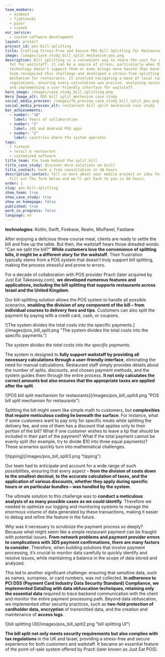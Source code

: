 ```yaml
---
team_members:
  - azabost
  - fjablonski
  - piotr
  - szymek
our_service:
  - custom software development
layout: project
project_id: pos-bill-splitting
title: Crafting Stress-Free and Secure POS Bill Splitting for Restaurants
image: /images/case_study_bill_split_mechanism_pos.png
description: Bill splitting is a convenient way to share the cost for diners.
  Yet for waitstaff, it can be a source of stress, particularly when the
  technology doesn’t support them or even brings more hassle than benefits. Our
  team recognized this challenge and developed a stress-free splitting bill
  mechanism for restaurants. It involved navigating a maze of local tax
  regulations, ensuring every calculation was precise, analyzing secure data,
  and implementing a user-friendly interface for waitstaff.
hero_image: /images/case_study_bill_splitting.png
Hero Image_alt: POS bill split mechanism case study
social_media_previev: /images/fb_preview_case_study_bill_split_pos.png
social_media_previev_alt: restaurant bill split mechanism case study
bar_achievements:
  - number: "10"
    label: Years of collaboration
  - number: "2"
    label: iOS and Android POS apps
  - number: "2"
    label: countries where the system operates
tags:
  - fintech
  - retail & restaurant
  - customized software
title_team: the team behind the split bill
title_case_study: discover more solutions we built
title_contact: book a free consultation in 48 hours
description_contact: Tell us more about your mobile project or idea for an app.
  Fill out the form below and we'll get back to you in 48 hours.
order: 1
slug: pos-bill-splitting
show_team: true
show_case_study: true
show on homepage: false
published: true
work_in_progress: false
language: en
---
```

<TitleWithIcon sectionTitle="technologies" titleIcon="/images/skills.svg" titleIconAlt="technologies" />

<Gallery images='[{"src":"/images/kotlin_new_stack_logo.svg","alt":"Kotlin"},{"src":"/images/swift_icon_stack.svg","alt":"Swift"},{"src":"/images/firebase_logo_stack_new.svg","alt":"Firebase"},{"src":"/images/realm_stack_logo.svg","alt":"Realm"}]' />

**technologies**: Kotlin, Swift, Firebase, Realm, MixPanel, Fastlane

<TitleWithIcon sectionTitle="the problem: unsupporting bill splitting mechanism in POS systems" titleIcon="/images/icon_title_about.svg" titleIconAlt="problem" />

After enjoying a delicious three-course meal, clients are ready to settle the bill and free up the table. But then, the waitstaff hears those dreaded words: “Can we split the bill?” **While customers love the convenience of splitting bills, it might be a different story for the waitstaff**. Their frustration typically stems from a POS system that doesn’t truly support bill splitting, making the process stressful and prone to errors.

<YouTubeEmbed url='https://www.youtube.com/watch?v=gwM0SnHACMs' />

<TitleWithIcon sectionTitle="the solution: bill splitting mechanism navigating waitstaff through the process" titleIcon="/images/flag.png" titleIconAlt="the solution" />

For a decade of collaboration with POS provider Practi (later acquired by Just Eat Takeaway.com), **we developed numerous features and applications, including the bill splitting that supports restaurants across Israel and the United Kingdom**.

Our bill-splitting solution allows the POS system to handle all possible scenarios, **enabling the division of any component of the bill – from individual courses to delivery fees and tips**. Customers can also split the payment by paying with a credit card, cash, or coupons.

<div className="image">![The system divides the total costs into the specific payments.](/images/pos_bill_split.png "The system divides the total costs into the specific payments.")</div>

*The system divides the total costs into the specific payments.*

The system is designed to **fully support waitstaff by providing all necessary calculations through a user-friendly interface**, eliminating the need for manual calculations. Restaurant staff simply provides details about the number of splits, discounts, and chosen payment methods, and the system guides them through the entire process. **It not only calculates the correct amounts but also ensures that the appropriate taxes are applied after the split**.

<div className="image">![POS bill split mechanism for restaurants](/images/pos_bill_split4.png "POS bill split mechanism for restaurants")</div>

<TitleWithIcon sectionTitle="challenges: math dilemmas behind the code, secure payment analysis" titleIcon="/images/gearwheel.svg" titleIconAlt="challenges" />

Splitting the bill might seem like simple math to customers, but **complexities that require meticulous coding lie beneath the surface**. For instance, what if some customers want to pay only for specific meals while splitting the delivery fee, and one of them has a discount that applies only to their portion of the bill? What if one customer wishes to leave a tip that should be included in their part of the payment? What if the total payment cannot be evenly split (for example, try to divide $10 into three equal payments)? These scenarios quickly turn into mathematical challenges.

<div className="image">![tipping](/images/pos_bill_split3.png "tipping")</div>

Our team had to anticipate and account for a wide range of such possibilities, ensuring that every aspect – **from the division of costs down to the smallest decimal, to the accurate calculation of taxes, and the application of various discounts, whether they apply during specific hours or on particular bundles – was handled by the system**.

The ultimate solution to this challenge was to **conduct a meticulous analysis of as many possible cases as we could identify**. Therefore we needed to optimize our logging and monitoring systems to manage the enormous volume of data generated by these transactions, making it easier to debug and refine the feature in the future. 

Why was it necessary to scrutinize the payment process so deeply? Because what might seem like a simple restaurant payment can be fraught with potential issues. **From network problems and payment provider errors to complications with 3DS payment confirmations, there are many factors to consider**. Therefore, when building solutions that involve payment processing, it’s crucial to monitor data carefully to quickly identify and resolve issues, while maintaining a balance in the scope of data stored and analyzed.

This led to another significant challenge: ensuring that sensitive data, such as names, surnames, or card numbers, was not collected. **In adherence to PCI DSS (Payment Card Industry Data Security Standard) Compliance, we implemented DataDog with data obfuscation techniques, retaining only the essential data** required to trace backend communication with the client and monitor the entire payment processing path. Beyond data obfuscation, we implemented other security practices, such as **two-fold protection of cardholder data, encryption** of transmitted data, and the creation and maintenance of **access logs**.

<div className="image">![bill splitting UI](/images/pos_bill_split2.png "bill splitting UI")</div>

<TitleWithIcon sectionTitle="the result: reliable and secure bill split for restaurants" titleIcon="/images/icon_result_svg.svg" titleIconAlt="the results of the collaboration" />

**The bill split not only meets security requirements but also complies with tax regulations** in the UK and Israel, providing a stress-free and secure experience for both customers and waitstaff. It became an essential feature of the point-of-sale system offered by Practi (later known as Just Eat POS).